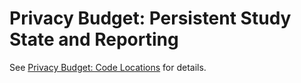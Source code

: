 # Privacy Budget: Persistent Study State and Reporting

See [Privacy Budget: Code
Locations](../../../docs/privacy_budget/privacy_budget_code_locations.md) for
details.
